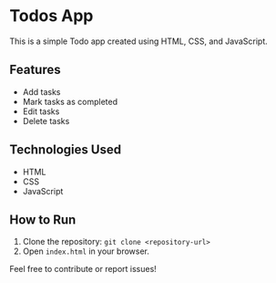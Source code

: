 # Todos App

This is a simple Todo app created using HTML, CSS, and JavaScript.

## Features

- Add tasks
- Mark tasks as completed
- Edit tasks
- Delete tasks

## Technologies Used

- HTML
- CSS
- JavaScript

## How to Run

1. Clone the repository: `git clone <repository-url>`
2. Open `index.html` in your browser.

Feel free to contribute or report issues!
